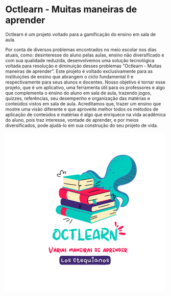 # Octlearn - Muitas maneiras de aprender 

Octlearn é um projeto voltado para a gamificação do ensino em sala de aula.

Por conta de diversos problemas encontrados no meio escolar nos dias atuais, como: desinteresse do aluno pelas aulas, ensino não diversificado e com sua qualidade reduzida, desenvolvemos uma solução tecnológica voltada para resolução e diminuição desses problemas "Octlearn - Muitas maneiras de aprender". 
Este projeto é voltado exclusivamente para as instituições de ensino que abrangem o ciclo fundamental II e respectivamente para seus alunos e docentes. 
Nosso objetivo é tornar esse projeto, que é um aplicativo, uma ferramenta útil para os professores e algo que complementa o ensino do aluno em sala de aula, trazendo jogos, quizzes, referências, seu desempenho e organização das matérias e conteúdos vistos em sala de aula. Acreditamos que, trazer um ensino que mostre uma visão diferente e que aproveite melhor todos os métodos de aplicação de conteúdos e matérias é algo que enriquece na vida acadêmica do aluno, pois traz interesse, vontade de aprender, e por meios diversificados, pode ajudá-lo em sua construção do seu projeto de vida.

<div class="imagem" style="border-radius: 50%">
<img src="./Logotipo-Ideias.png">
</div>

